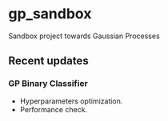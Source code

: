 # gp_sandbox 
Sandbox project towards Gaussian Processes

## Recent updates

### GP Binary Classifier

- Hyperparameters optimization.
- Performance check.
